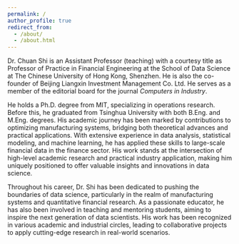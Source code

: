```yaml
---
permalink: /
author_profile: true
redirect_from: 
  - /about/
  - /about.html
---
```


Dr. Chuan Shi is an Assistant Professor (teaching) with a courtesy title as Professor of Practice in Financial Engineering at the School of Data Science at The Chinese University of Hong Kong, Shenzhen. He is also the co-founder of Beijing Liangxin Investment Management Co. Ltd. He serves as a member of the editorial board for the journal *Computers in Industry*.

He holds a Ph.D. degree from MIT, specializing in operations research. Before this, he graduated from Tsinghua University with both B.Eng. and M.Eng. degrees. His academic journey has been marked by contributions to optimizing manufacturing systems, bridging both theoretical advances and practical applications. With extensive experience in data analysis, statistical modeling, and machine learning, he has applied these skills to large-scale financial data in the finance sector. His work stands at the intersection of high-level academic research and practical industry application, making him uniquely positioned to offer valuable insights and innovations in data science.

Throughout his career, Dr. Shi has been dedicated to pushing the boundaries of data science, particularly in the realm of manufacturing systems and quantitative financial research. As a passionate educator, he has also been involved in teaching and mentoring students, aiming to inspire the next generation of data scientists. His work has been recognized in various academic and industrial circles, leading to collaborative projects to apply cutting-edge research in real-world scenarios.
